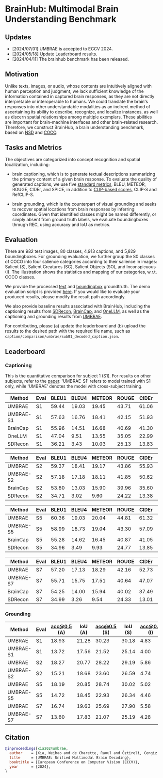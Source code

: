# BrainHub: Multimodal Brain Understanding Benchmark

## Updates
- [2024/07/01] UMBRAE is accepted to ECCV 2024.
- [2024/05/18] Update Leaderboard results.
- [2024/04/11] The brainhub benchmark has been released.

## Motivation

Unlike texts, images, or audio, whose contents are intuitively aligned with human perception and judgment, we lack sufficient knowledge of the information contained in captured brain responses, as they are not directly interpretable or interoperable to humans. We could translate the brain's responses into other understandable modalities as an indirect method of ascertaining its ability to describe, recognize, and localize instances, as well as discern spatial relationships among multiple exemplars. These abilities are important for brain-machine interfaces and other brain-related research. Therefore, we construct BrainHub, a brain understanding benchmark, based on [NSD](https://naturalscenesdataset.org/) and [COCO](https://cocodataset.org). 

## Tasks and Metrics

The objectives are categorized into concept recognition and spatial localization, including: 

- brain captioning, which is to generate textual descriptions summarizing the primary content of a given brain response. To evaluate the quality of generated captions, we use five [standard metrics](https://github.com/tylin/coco-caption), BLEU, METEOR, ROUGE, CIDEr, and SPICE, in addition to [CLIP-based scores](https://github.com/jmhessel/clipscore), CLIP-S and RefCLIP-S.

- brain grounding, which is the counterpart of visual grounding and seeks to recover spatial locations from brain responses by inferring coordinates. Given that identified classes might be named differently, or simply absent from ground truth labels, we evaluate boundingboxes through REC, using accuracy and IoU as metrics.

## Evaluation

There are 982 test images, 80 classes, 4,913 captions, and 5,829 boundingboxes. For grounding evaluation, we further group the 80 classes of COCO into four salience categories according to their salience in images: Salient (S), Salient Creatures (SC), Salient Objects (SO), and Inconspicuous (I). The illustration shows the statistics and mapping of our categories, w.r.t. COCO classes.

We provide the processed [text](https://github.com/weihaox/brainhub/caption) and [boundingbox](https://github.com/weihaox/brainhub/bbox) groundtruth. The demo evaluation script is provided [here](https://github.com/weihaox/brainhub/run.sh). If you would like to evaluate your produced results, please modify the result path accordingly.

We also provide baseline results associated with BrainHub, including the captioning results from [SDRecon](https://github.com/yu-takagi/StableDiffusionReconstruction), [BrainCap](https://arxiv.org/abs/2305.11560), and [OneLLM](https://onellm.csuhan.com/), as well as the captioning and grounding results from [UMBRAE](https://weihaox.github.io/UMBRAE/). 

For contributing, please (a) update the leaderboard and (b) upload the results to the desired path with the required file name, such as `caption/comparison/umbrae/sub01_decoded_caption.json`.

## Leaderboard

### Captioning

This is the quantitative comparison for subject 1 (S1). For results on other subjects, refer to the [paper](https://weihaox.github.io/UMBRAE/). 'UMBRAE-S1' refers to model trained with S1 only, while 'UMBRAE' denotes the model with cross-subject training. 

| Method    | Eval | BLEU1 | BLEU4 | METEOR | ROUGE | CIDEr | SPICE | CLIPS | RefCLIPS |
|-----------|------|-------|-------|--------|-------|-------|-------|-------|----------|
| UMBRAE    | S1   | 59.44 | 19.03 | 19.45  | 43.71 | 61.06 | 12.79 | 67.78 | 73.54    |
| UMBRAE-S1 | S1   | 57.63 | 16.76 | 18.41  | 42.15 | 51.93 | 11.83 | 66.44 | 72.12    |
| BrainCap  | S1   | 55.96 | 14.51 | 16.68  | 40.69 | 41.30 | 9.06  | 64.31 | 69.90    |
| OneLLM    | S1   | 47.04 | 9.51  | 13.55  | 35.05 | 22.99 | 6.26  | 54.80 | 61.28    |
| SDRecon   | S1   | 36.21 | 3.43  | 10.03  | 25.13 | 13.83 | 5.02  | 61.07 | 66.36    |

| Method    | Eval | BLEU1 | BLEU4 | METEOR | ROUGE | CIDEr | SPICE | CLIPS | RefCLIPS |
|-----------|------|-------|-------|--------|-------|-------|-------|-------|----------|
| UMBRAE    | S2   | 59.37 | 18.41 | 19.17  | 43.86 | 55.93 | 12.08 | 66.46 | 72.36    |
| UMBRAE-S2 | S2   | 57.18 | 17.18 | 18.11  | 41.85 | 50.62 | 11.50 | 64.87 | 71.06    |
| BrainCap  | S2   | 53.80 | 13.03 | 15.90  | 39.96 | 35.60 | 8.47  | 62.48 | 68.19    |
| SDRecon   | S2   | 34.71 | 3.02  | 9.60   | 24.22 | 13.38 | 4.58  | 59.52 | 65.30    |

| Method    | Eval | BLEU1 | BLEU4 | METEOR | ROUGE | CIDEr | SPICE | CLIPS | RefCLIPS |
|-----------|------|-------|-------|--------|-------|-------|-------|-------|----------|
| UMBRAE    | S5   | 60.36 | 19.03 | 20.04  | 44.81 | 61.32 | 13.19 | 68.39 | 74.11    |
| UMBRAE-S5 | S5   | 58.99 | 18.73 | 19.04  | 43.30 | 57.09 | 12.70 | 66.48 | 72.69    |
| BrainCap  | S5   | 55.28 | 14.62 | 16.45  | 40.87 | 41.05 | 9.24  | 63.89 | 69.64    |
| SDRecon   | S5   | 34.96 | 3.49  | 9.93   | 24.77 | 13.85 | 5.19  | 60.83 | 66.30    |

| Method    | Eval | BLEU1 | BLEU4 | METEOR | ROUGE | CIDEr | SPICE | CLIPS | RefCLIPS |
|-----------|------|-------|-------|--------|-------|-------|-------|-------|----------|
| UMBRAE    | S7   | 57.20 | 17.13 | 18.29  | 42.16 | 52.73 | 11.63 | 65.90 | 71.83    |
| UMBRAE-S7 | S7   | 55.71 | 15.75 | 17.51  | 40.64 | 47.07 | 11.26 | 63.66 | 70.09    |
| BrainCap  | S7   | 54.25 | 14.00 | 15.94  | 40.02 | 37.49 | 8.57  | 62.52 | 68.48    |
| SDRecon   | S7   | 34.99 | 3.26  | 9.54   | 24.33 | 13.01 | 4.74  | 58.68 | 64.59    |

### Grounding

| Method    | Eval | acc@0.5 (A) | IoU (A) | acc@0.5 (S) | IoU (S) | acc@0.5 (I) | IoU (I) |
|-----------|------|-------------|---------|-------------|---------|-------------|---------|
| UMBRAE    | S1   | 18.93       | 21.28   | 30.23       | 30.18   | 4.83        | 10.18   |
| UMBRAE-S1 | S1   | 13.72       | 17.56   | 21.52       | 25.14   | 4.00        | 8.08    |
| UMBRAE    | S2   | 18.27       | 20.77   | 28.22       | 29.19   | 5.86        | 1025    |
| UMBRAE-S2 | S2   | 15.21       | 18.68   | 23.60       | 26.59   | 4.74        | 8.81    |
| UMBRAE    | S5   | 18.19       | 20.85   | 28.74       | 30.02   | 5.02        | 9.41    |
| UMBRAE-S5 | S5   | 14.72       | 18.45   | 22.93       | 26.34   | 4.46        | 8.60    |
| UMBRAE    | S7   | 16.74       | 19.63   | 25.69       | 27.90   | 5.58        | 9.31    |
| UMBRAE-S7 | S7   | 13.60       | 17.83   | 21.07       | 25.19   | 4.28        | 8.64    |

## Citation

```bibtex
@inproceedings{xia2024umbrae,
  author    = {Xia, Weihao and de Charette, Raoul and Öztireli, Cengiz and Xue, Jing-Hao},
  title     = {UMBRAE: Unified Multimodal Brain Decoding},
  booktitle = {European Conference on Computer Vision (ECCV)},
  year      = {2024},
}
```